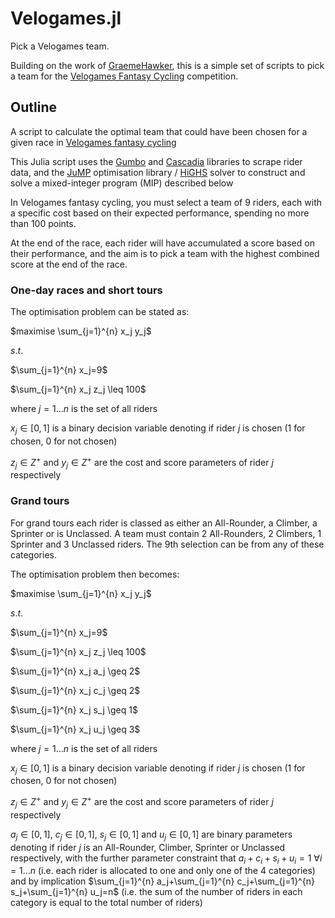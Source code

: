 # Velogames.jl

Pick a Velogames team.

Building on the work of [GraemeHawker](https://github.com/GraemeHawker/velogames_solver), this is a simple set of scripts to pick a team for the [Velogames Fantasy Cycling](https://www.velogames.com/) competition.

## Outline

A script to calculate the optimal team that could have been chosen for a given race in [Velogames fantasy cycling](https://www.velogames.com/)

This Julia script uses the [Gumbo](https://github.com/JuliaWeb/Gumbo.jl) and [Cascadia](https://github.com/Algocircle/Cascadia.jl) libraries to scrape rider data, and the [JuMP](https://jump.dev/JuMP.jl/stable/) optimisation library / [HiGHS](https://highs.dev/) solver to construct and solve a mixed-integer program (MIP) described below

In Velogames fantasy cycling, you must select a team of 9 riders, each with a specific cost based on their expected performance, spending no more than 100 points.

At the end of the race, each rider will have accumulated a score based on their performance, and the aim is to pick a team with the highest combined score at the end of the race.

### One-day races and short tours

The optimisation problem can be stated as:

$maximise \sum_{j=1}^{n} x_j y_j$

$s.t.$

$\sum_{j=1}^{n} x_j=9$

$\sum_{j=1}^{n} x_j z_j \leq 100$

where $j=1...n$ is the set of all riders

$x_j\in[0,1]$ is a binary decision variable denoting if rider $j$ is chosen (1 for chosen, 0 for not chosen)

$z_j\in Z^+$ and $y_j\in Z^+$ are the cost and score parameters of rider $j$ respectively

### Grand tours

For grand tours each rider is classed as either an All-Rounder, a Climber, a Sprinter or is Unclassed. A team must contain 2 All-Rounders, 2 Climbers, 1 Sprinter and 3 Unclassed riders. The 9th selection can be from any of these categories.

The optimisation problem then becomes:

$maximise \sum_{j=1}^{n} x_j y_j$

$s.t.$

$\sum_{j=1}^{n} x_j=9$

$\sum_{j=1}^{n} x_j z_j \leq 100$

$\sum_{j=1}^{n} x_j a_j \geq 2$

$\sum_{j=1}^{n} x_j c_j \geq 2$

$\sum_{j=1}^{n} x_j s_j \geq 1$

$\sum_{j=1}^{n} x_j u_j \geq 3$

where $j=1...n$ is the set of all riders

$x_j\in[0,1]$ is a binary decision variable denoting if rider $j$ is chosen (1 for chosen, 0 for not chosen)

$z_j\in Z^+$ and $y_j\in Z^+$ are the cost and score parameters of rider $j$ respectively

$a_j\in[0,1]$, $c_j\in[0,1]$, $s_j\in[0,1]$ and $u_j\in[0,1]$ are binary parameters denoting if rider $j$ is an All-Rounder, Climber, Sprinter or Unclassed respectively, with the further parameter constraint that $a_i+c_i+s_i+u_i=1$ $\forall i=1...n$ (i.e. each rider is allocated to one and only one of the 4 categories) and by implication $\sum_{j=1}^{n} a_j+\sum_{j=1}^{n} c_j+\sum_{j=1}^{n} s_j+\sum_{j=1}^{n} u_j=n$ (i.e. the sum of the number of riders in each category is equal to the total number of riders)
